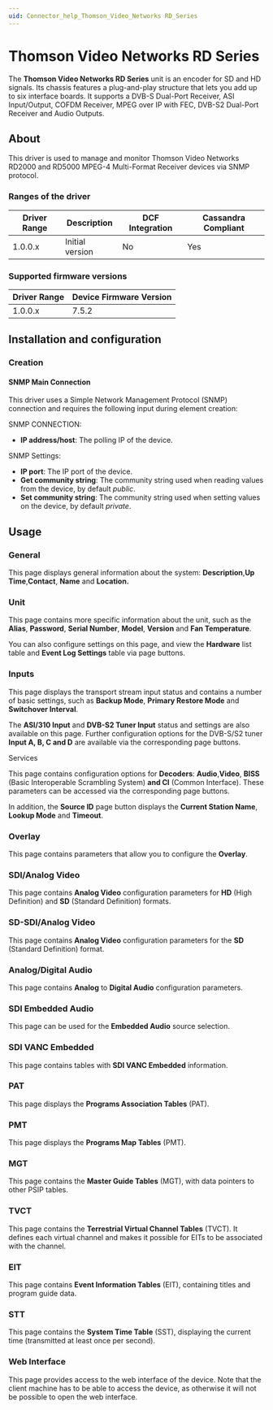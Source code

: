 ```yaml
---
uid: Connector_help_Thomson_Video_Networks RD_Series
---
```


# Thomson Video Networks RD Series

The **Thomson Video Networks RD Series** unit is an encoder for SD and HD signals. Its chassis features a plug-and-play structure that lets you add up to six interface boards. It supports a DVB-S Dual-Port Receiver, ASI Input/Output, COFDM Receiver, MPEG over IP with FEC, DVB-S2 Dual-Port Receiver and Audio Outputs.

## About

This driver is used to manage and monitor Thomson Video Networks RD2000 and RD5000 MPEG-4 Multi-Format Receiver devices via SNMP protocol.

### Ranges of the driver

| **Driver Range** | **Description** | **DCF Integration** | **Cassandra Compliant** |
|------------------|-----------------|---------------------|-------------------------|
| 1.0.0.x          | Initial version | No                  | Yes                     |

### Supported firmware versions

| **Driver Range** | **Device Firmware Version** |
|------------------|-----------------------------|
| 1.0.0.x          | 7.5.2                       |

## Installation and configuration

### Creation

#### SNMP Main Connection

This driver uses a Simple Network Management Protocol (SNMP) connection and requires the following input during element creation:

SNMP CONNECTION:

- **IP address/host**: The polling IP of the device.

SNMP Settings:

- **IP port**: The IP port of the device.
- **Get community string**: The community string used when reading values from the device, by default *public*.
- **Set community string**: The community string used when setting values on the device, by default *private*.

## Usage

### General

This page displays general information about the system: **Description**,**Up Time**,**Contact**, **Name** and **Location.**

### Unit

This page contains more specific information about the unit, such as the **Alias**, **Password**, **Serial Number**, **Model**, **Version** and **Fan Temperature**.

You can also configure settings on this page, and view the **Hardware** list table and **Event Log Settings** table via page buttons.

### Inputs

This page displays the transport stream input status and contains a number of basic settings, such as **Backup Mode**, **Primary Restore Mode** and **Switchover Interval**.

The **ASI/310 Input** and **DVB-S2 Tuner Input** status and settings are also available on this page. Further configuration options for the DVB-S/S2 tuner **Input A, B, C and D** are available via the corresponding page buttons.

Services

This page contains configuration options for **Decoders**: **Audio**,**Video**, **BISS** (Basic Interoperable Scrambling System) **and CI** (Common Interface). These parameters can be accessed via the corresponding page buttons.

In addition, the **Source ID** page button displays the **Current Station Name**, **Lookup Mode** and **Timeout**.

### Overlay

This page contains parameters that allow you to configure the **Overlay**.

### SDI/Analog Video

This page contains **Analog Video** configuration parameters for **HD** (High Definition) and **SD** (Standard Definition) formats.

### SD-SDI/Analog Video

This page contains **Analog Video** configuration parameters for the **SD** (Standard Definition) format.

### Analog/Digital Audio

This page contains **Analog** to **Digital Audio** configuration parameters.

### SDI Embedded Audio

This page can be used for the **Embedded Audio** source selection.

### SDI VANC Embedded

This page contains tables with **SDI VANC Embedded** information.

### PAT

This page displays the **Programs Association Tables** (PAT).

### PMT

This page displays the **Programs Map Tables** (PMT).

### MGT

This page contains the **Master Guide Tables** (MGT), with data pointers to other PSIP tables.

### TVCT

This page contains the **Terrestrial Virtual Channel Tables** (TVCT). It defines each virtual channel and makes it possible for EITs to be associated with the channel.

### EIT

This page contains **Event Information Tables** (EIT), containing titles and program guide data.

### STT

This page contains the **System Time Table** (SST), displaying the current time (transmitted at least once per second).

### Web Interface

This page provides access to the web interface of the device. Note that the client machine has to be able to access the device, as otherwise it will not be possible to open the web interface.
